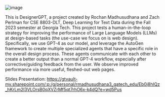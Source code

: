 ![image](https://github.com/Rochan-HM/dlt-project/assets/109938049/601abe92-0036-4ac1-9523-45fa2e745ca6)


This is DesignerGPT, a project created by Rochan Madhusudhana and Zach Perlman for CSE 8803-DLT, Deep Learning for Text Data during the Fall 2023 semester at Georgia Tech. This project tests a human-in-the-loop strategy for improving the performance of Large Language Models (LLMs) at design-based tasks (the use-case we focus on is web design). Specifically, we use GPT-4 as our model, and leverage the AutoGen framework to create multiple specialized agents that have a specific role in the overall design process. These agents communicate with each other to create a better output than a normal GPT-4 workflow, especially after corrective/guiding feedback from the user. We observe improved performance via more useful, fleshed-out web pages.

Slides Presentation: https://gtvault-my.sharepoint.com/:p:/g/personal/rmadhusudhana3_gatech_edu/Eb0j8hIQz_hKrLm2l3VLOrsB0qXVZrMf5qt7rhO6x-k4dQ?e=wd5Pus
